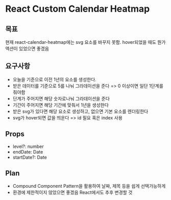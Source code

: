 # React Custom Calendar Heatmap
## 목표
현재 react-calendar-heatmap에는 svg 요소를 바꾸지 못함. hover되었을 때도 뭔가 액션이 있었으면 좋겠음

## 요구사항
- 오늘을 기준으로 이전 1년의 요소를 생성한다.
- 받은 데이터를 기준으로 5를 나눠 그라데이션을 준다 => 0 이상이면 일단 1단계를 줘야함
- 단계가 주어지면 해당 숫자로나눠 그라데이션을 준다
- 기간이 주어지면 해당 기간에 맞춰서 1년을 생성한다
- 받은 svg가 있다면 해당 요소로 생성하고, 없으면 기본 요소를 렌더링한다
- svg가 hover되면 값을 띄운다 => id 필요 혹은 index 사용

## Props
- level?: number
- endDate: Date
- startDate?: Date

## Plan
- Compound Component Pattern을 활용하여 날짜, 제목 등을 쉽게 선택가능하게
- 환경에 제한적이지 않았으면 좋겠음 React에서도 추후 변경할 것
